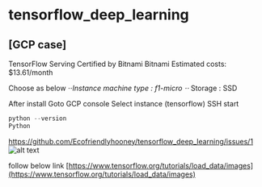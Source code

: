 # tensorflow_deep_learning
## [GCP case]

TensorFlow Serving Certified by Bitnami
Bitnami
Estimated costs: $13.61/month

Choose as below 
⋅⋅*Instance machine type : f1-micro
⋅⋅* Storage : SSD


After install
Goto GCP console
Select instance (tensorflow)
SSH start


```python
python --version
Python 
```
https://github.com/Ecofriendlyhooney/tensorflow_deep_learning/issues/1
![alt text](https://github.com/Ecofriendlyhooney/tensorflow_deep_learning/issues/1#issue-737465318 "Logo Title Text 1")




follow below link
[https://www.tensorflow.org/tutorials/load_data/images](https://www.tensorflow.org/tutorials/load_data/images)

